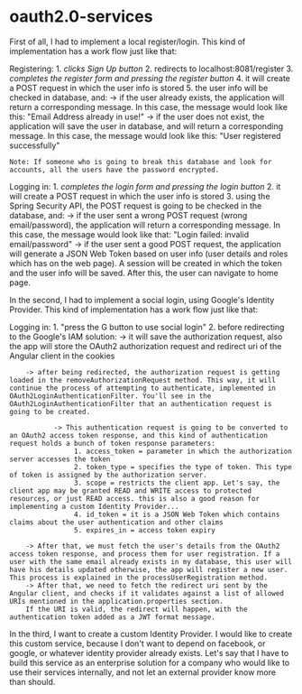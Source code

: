 # oauth2.0-services

First of all, I had to implement a local register/login.
This kind of implementation has a work flow just like that:

Registering:
	1. *clicks Sign Up button*
	2. redirects to localhost:8081/register
	3. *completes the register form and pressing the register button*
	4. it will create a POST request in which the user info is stored
	5. the user info will be checked in database, and:
		-> if the user already exists, the application will return a corresponding message. In this case, the message would look like this: "Email Address already in use!"
		-> if the user does not exist, the application will save the user in database, and will return a corresponding message. In this case, the message would look like this: "User registered successfully"
	
	Note: If someone who is going to break this database and look for accounts, all the users have the password encrypted.
	
Logging in:
	1. *completes the login form and pressing the login button*
	2. it will create a POST request in which the user info is stored
	3. using the Spring Security API, the POST request is going to be checked in the database, and:
		-> if the user sent a wrong POST request (wrong email/password), the application will return a corresponding message. In this case, the message would look like that: "Login failed: invalid email/password"
		-> if the user sent a good POST request, the application will generate a JSON Web Token based on user info (user details and roles which has on the web page). A session will be created in which the token and the user info will be saved. After this, the user can navigate to home page.
		
In the second, I had to implement a social login, using Google's Identity Provider.
This kind of implementation has a work flow just like that:

Logging in:
	1. "press the G button to use social login"
	2. before redirecting to the Google's IAM solution:
		-> it will save the authorization request, also the app will store the OAuth2 authorization request and redirect uri of the Angular client in the cookies
		
		-> after being redirected, the authorization request is getting loaded in the removeAuthorizationRequest method. This way, it will continue the process of attempting to authenticate, implemented in OAuth2LoginAuthenticationFilter. You'll see in the OAuth2LoginAuthenticationFilter that an authentication request is going to be created.
		
               -> This authentication request is going to be converted to an OAuth2 access token response, and this kind of authentication request holds a bunch of token response parameters:
            		1. access_token = parameter in which the authorization server accesses the token
            		2. token_type = specifies the type of token. This type of token is assigned by the authorization server.
            		3. scope = restricts the client app. Let's say, the client app may be granted READ and WRITE access to protected resources, or just READ access. this is also a good reason for implementing a custom Identity Provider...
            		4. id_token = it is a JSON Web Token which contains claims about the user authentication and other claims
            		5. expires_in = access token expiry
               
		-> After that, we must fetch the user's details from the OAuth2 access token response, and process them for user registration. If a user with the same email already exists in my database, this user will have his details updated otherwise, the app will register a new user. This process is explained in the processUserRegistration method.
		-> After that, we need to fetch the redirect uri sent by the Angular client, and checks if it validates against a list of allowed URIs mentioned in the application.properties section.
		If the URI is valid, the redirect will happen, with the authentication token added as a JWT format message.
		
In the third, I want to create a custom Identity Provider.
I would like to create this custom service, because I don't want to depend on facebook, or google, or whatever identity provider already exists. Let's say that I have to build this service as an enterprise solution for a company who would like to use their services internally, and not let an external provider know more than should.
